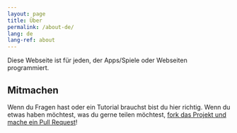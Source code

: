 ```yaml
---
layout: page
title: Über
permalink: /about-de/
lang: de
lang-ref: about
---
```


Diese Webseite ist für jeden, der Apps/Spiele oder Webseiten programmiert.

## Mitmachen

Wenn du Fragen hast oder ein Tutorial brauchst bist du hier richtig. Wenn du etwas haben möchtest, was du gerne teilen möchtest, [fork das Projekt und mache ein Pull Request](https://github.com/CodeDoctorDE/help/fork)!

